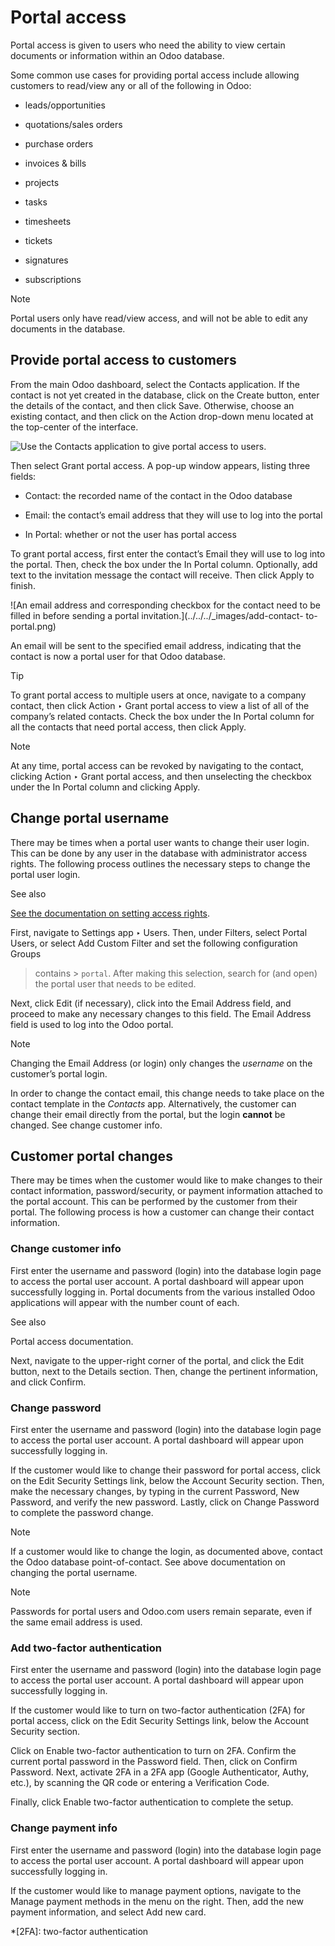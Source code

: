 # Portal access

Portal access is given to users who need the ability to view certain documents
or information within an Odoo database.

Some common use cases for providing portal access include allowing customers
to read/view any or all of the following in Odoo:

  * leads/opportunities

  * quotations/sales orders

  * purchase orders

  * invoices & bills

  * projects

  * tasks

  * timesheets

  * tickets

  * signatures

  * subscriptions

Note

Portal users only have read/view access, and will not be able to edit any
documents in the database.

## Provide portal access to customers

From the main Odoo dashboard, select the Contacts application. If the contact
is not yet created in the database, click on the Create button, enter the
details of the contact, and then click Save. Otherwise, choose an existing
contact, and then click on the Action drop-down menu located at the top-center
of the interface.

![Use the Contacts application to give portal access to
users.](../../../_images/grant-portal-access.png)

Then select Grant portal access. A pop-up window appears, listing three
fields:

  * Contact: the recorded name of the contact in the Odoo database

  * Email: the contact’s email address that they will use to log into the portal

  * In Portal: whether or not the user has portal access

To grant portal access, first enter the contact’s Email they will use to log
into the portal. Then, check the box under the In Portal column. Optionally,
add text to the invitation message the contact will receive. Then click Apply
to finish.

![An email address and corresponding checkbox for the contact need to be
filled in before sending a portal invitation.](../../../_images/add-contact-
to-portal.png)

An email will be sent to the specified email address, indicating that the
contact is now a portal user for that Odoo database.

Tip

To grant portal access to multiple users at once, navigate to a company
contact, then click Action ‣ Grant portal access to view a list of all of the
company’s related contacts. Check the box under the In Portal column for all
the contacts that need portal access, then click Apply.

Note

At any time, portal access can be revoked by navigating to the contact,
clicking Action ‣ Grant portal access, and then unselecting the checkbox under
the In Portal column and clicking Apply.

## Change portal username

There may be times when a portal user wants to change their user login. This
can be done by any user in the database with administrator access rights. The
following process outlines the necessary steps to change the portal user
login.

See also

[See the documentation on setting access rights](access_rights.html).

First, navigate to Settings app ‣ Users. Then, under Filters, select Portal
Users, or select Add Custom Filter and set the following configuration Groups
> contains > `portal`. After making this selection, search for (and open) the
portal user that needs to be edited.

Next, click Edit (if necessary), click into the Email Address field, and
proceed to make any necessary changes to this field. The Email Address field
is used to log into the Odoo portal.

Note

Changing the Email Address (or login) only changes the _username_ on the
customer’s portal login.

In order to change the contact email, this change needs to take place on the
contact template in the _Contacts_ app. Alternatively, the customer can change
their email directly from the portal, but the login **cannot** be changed. See
change customer info.

## Customer portal changes

There may be times when the customer would like to make changes to their
contact information, password/security, or payment information attached to the
portal account. This can be performed by the customer from their portal. The
following process is how a customer can change their contact information.

### Change customer info

First enter the username and password (login) into the database login page to
access the portal user account. A portal dashboard will appear upon
successfully logging in. Portal documents from the various installed Odoo
applications will appear with the number count of each.

See also

Portal access documentation.

Next, navigate to the upper-right corner of the portal, and click the Edit
button, next to the Details section. Then, change the pertinent information,
and click Confirm.

### Change password

First enter the username and password (login) into the database login page to
access the portal user account. A portal dashboard will appear upon
successfully logging in.

If the customer would like to change their password for portal access, click
on the Edit Security Settings link, below the Account Security section. Then,
make the necessary changes, by typing in the current Password, New Password,
and verify the new password. Lastly, click on Change Password to complete the
password change.

Note

If a customer would like to change the login, as documented above, contact the
Odoo database point-of-contact. See above documentation on changing the portal
username.

Note

Passwords for portal users and Odoo.com users remain separate, even if the
same email address is used.

### Add two-factor authentication

First enter the username and password (login) into the database login page to
access the portal user account. A portal dashboard will appear upon
successfully logging in.

If the customer would like to turn on two-factor authentication (2FA) for
portal access, click on the Edit Security Settings link, below the Account
Security section.

Click on Enable two-factor authentication to turn on 2FA. Confirm the current
portal password in the Password field. Then, click on Confirm Password. Next,
activate 2FA in a 2FA app (Google Authenticator, Authy, etc.), by scanning the
QR code or entering a Verification Code.

Finally, click Enable two-factor authentication to complete the setup.

### Change payment info

First enter the username and password (login) into the database login page to
access the portal user account. A portal dashboard will appear upon
successfully logging in.

If the customer would like to manage payment options, navigate to the Manage
payment methods in the menu on the right. Then, add the new payment
information, and select Add new card.

  *[2FA]: two-factor authentication

